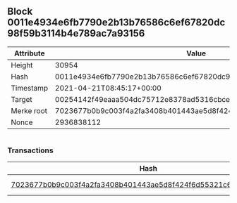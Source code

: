 ## Block 0011e4934e6fb7790e2b13b76586c6ef67820dc98f59b3114b4e789ac7a93156

Attribute | Value
--- | ---
Height | 30954
Hash | 0011e4934e6fb7790e2b13b76586c6ef67820dc98f59b3114b4e789ac7a93156
Timestamp | 2021-04-21T08:45:17+00:00
Target | 00254142f49eaaa504dc75712e8378ad5316cbcead634704b3734b6271167cc4
Merke root | 7023677b0b9c003f4a2fa3408b401443ae5d8f424f6d55321c669534fb63a2ef
Nonce | 2936838112

```

```

### Transactions

Hash | Amount
--- | ---
[7023677b0b9c003f4a2fa3408b401443ae5d8f424f6d55321c669534fb63a2ef](7023677b0b9c003f4a2fa3408b401443ae5d8f424f6d55321c669534fb63a2ef.md) | 10.00000000 SKEPTI 
